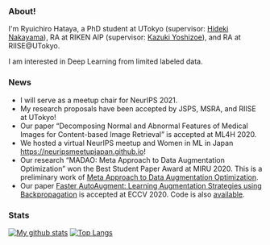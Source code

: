 ### About!

I'm Ryuichiro Hataya, a PhD student at UTokyo (supervisor: [Hideki Nakayama](http://www.nlab.ci.i.u-tokyo.ac.jp/~nakayama/index.html)), RA at RIKEN AIP (supervisor: [Kazuki Yoshizoe](https://sites.google.com/site/kyoshizoe/)), and RA at RIISE@UTokyo.

I am interested in Deep Learning from limited labeled data.

### News

* I will serve as a meetup chair for NeurIPS 2021.
* My research proposals have been accepted by JSPS, MSRA, and RIISE at UTokyo!
* Our paper “Decomposing Normal and Abnormal Features of Medical Images for Content-based Image Retrieval” is accepted at ML4H 2020.
* We hosted a virtual NeurIPS meetup and Women in ML in Japan https://neuripsmeetupjapan.github.io!
* Our research “MADAO: Meta Approach to Data Augmentation Optimization” won the Best Student Paper Award at MIRU 2020. This is a preliminary work of [Meta Approach to Data Augmentation Optimization](https://arxiv.org/abs/2006.07965).
* Our paper [Faster AutoAugment: Learning Augmentation Strategies using Backpropagation](https://arxiv.org/abs/1911.06987) is accepted at ECCV 2020. Code is also [available](https://github.com/moskomule/dda/tree/fasteraa/faster_autoaugment).

### Stats

[![My github stats](https://github-readme-stats.vercel.app/api?username=moskomule&count_private=true)](https://github.com/anuraghazra/github-readme-stats) [![Top Langs](https://github-readme-stats.vercel.app/api/top-langs/?username=moskomule&hide=javascript,html,css,jupyter%20notebook)](https://github.com/anuraghazra/github-readme-stats)
